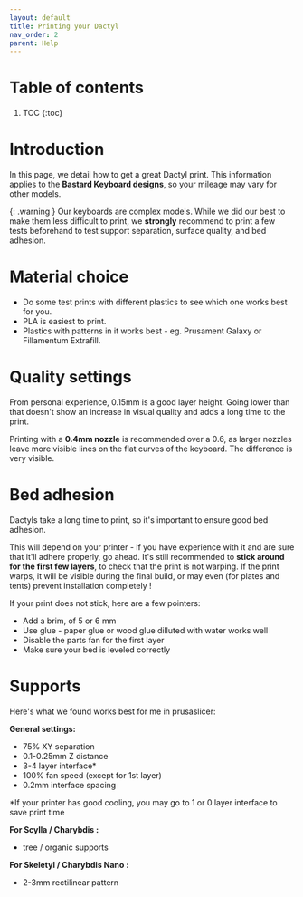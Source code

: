 ```yaml
---
layout: default
title: Printing your Dactyl
nav_order: 2
parent: Help
---
```


# Table of contents

1. TOC
{:toc}

# Introduction

In this page, we detail how to get a great Dactyl print.
This information applies to the **Bastard Keyboard designs**, so your mileage may vary for other models.

{: .warning }
Our keyboards are complex models. While we did our best to make them less difficult to print, we **strongly** recommend to print a few tests beforehand to test support separation, surface quality, and bed adhesion.

# Material choice

- Do some test prints with different plastics to see which one works best for you.
- PLA is easiest to print.
- Plastics with patterns in it works best - eg. Prusament Galaxy or Fillamentum Extrafill.

# Quality settings

From personal experience, 0.15mm is a good layer height. Going lower than that doesn't show an increase in visual quality and adds a long time to the print.

Printing with a **0.4mm nozzle** is recommended over a 0.6, as larger nozzles leave more visible lines on the flat curves of the keyboard. The difference is very visible.

# Bed adhesion

Dactyls take a long time to print, so it's important to ensure good bed adhesion.

This will depend on your printer - if you have experience with it and are sure that it'll adhere properly, go ahead. It's still recommended to **stick around for the first few layers**, to check that the print is not warping. If the print warps, it will be visible during the final build, or may even (for plates and tents) prevent installation completely !

If your print does not stick, here are a few pointers:
- Add a brim, of 5 or 6 mm
- Use glue - paper glue or wood glue dilluted with water works well
- Disable the parts fan for the first layer
- Make sure your bed is leveled correctly

# Supports

Here's what we found works best for me in prusaslicer:

**General settings:**
- 75% XY separation
- 0.1-0.25mm Z distance
- 3-4 layer interface*
- 100% fan speed (except for 1st layer)
- 0.2mm interface spacing

*If your printer has good cooling, you may go to 1 or 0 layer interface to save print time

**For Scylla / Charybdis :**
- tree / organic supports

**For Skeletyl / Charybdis Nano :**
- 2-3mm rectilinear pattern




